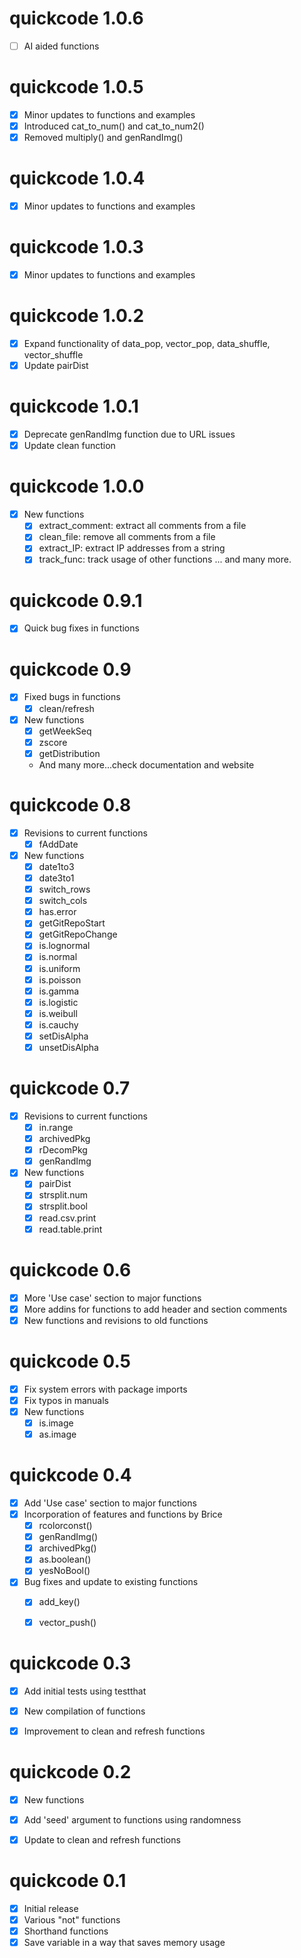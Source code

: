 # quickcode 1.0.6

- [ ] AI aided functions


# quickcode 1.0.5

- [x] Minor updates to functions and examples
- [x] Introduced cat_to_num() and cat_to_num2()
- [x] Removed multiply() and genRandImg()

# quickcode 1.0.4

- [x] Minor updates to functions and examples

# quickcode 1.0.3

- [x] Minor updates to functions and examples

# quickcode 1.0.2

- [x] Expand functionality of data_pop, vector_pop, data_shuffle, vector_shuffle
- [x] Update pairDist

# quickcode 1.0.1

- [x] Deprecate genRandImg function due to URL issues
- [x] Update clean function

# quickcode 1.0.0

- [x] New functions
    - [x] extract_comment: extract all comments from a file
    - [x] clean_file: remove all comments from a file
    - [x] extract_IP: extract IP addresses from a string
    - [x] track_func: track usage of other functions
    ... and many more.
    
# quickcode 0.9.1

- [x] Quick bug fixes in functions 

# quickcode 0.9

- [x] Fixed bugs in functions
    - [x] clean/refresh
- [x] New functions 
    - [x] getWeekSeq
    - [x] zscore
    - [x] getDistribution
    - And many more...check documentation and website

# quickcode 0.8

- [x] Revisions to current functions
    - [x] fAddDate
- [x] New functions 
    - [x] date1to3
    - [x] date3to1
    - [x] switch_rows
    - [x] switch_cols
    - [x] has.error
    - [x] getGitRepoStart
    - [x] getGitRepoChange
    - [x] is.lognormal
    - [x] is.normal
    - [x] is.uniform
    - [x] is.poisson
    - [x] is.gamma
    - [x] is.logistic
    - [x] is.weibull
    - [x] is.cauchy
    - [x] setDisAlpha
    - [x] unsetDisAlpha
    
# quickcode 0.7

- [x] Revisions to current functions
    - [x] in.range
    - [x] archivedPkg 
    - [x] rDecomPkg 
    - [x] genRandImg
- [x] New functions 
    - [x] pairDist
    - [x] strsplit.num
    - [x] strsplit.bool
    - [x] read.csv.print
    - [x] read.table.print
    
# quickcode 0.6

- [x] More 'Use case' section to major functions
- [x] More addins for functions to add header and section comments
- [x] New functions and revisions to old functions

# quickcode 0.5

- [x] Fix system errors with package imports
- [x] Fix typos in manuals
- [x] New functions
  - [x] is.image
  - [x] as.image

# quickcode 0.4

- [x] Add 'Use case' section to major functions
- [x] Incorporation of features and functions by Brice
  - [x] rcolorconst()
  - [x] genRandImg()
  - [x] archivedPkg()
  - [x] as.boolean()
  - [x] yesNoBool()
      
- [x] Bug fixes and update to existing functions
  - [x] add_key()
  - [x] vector_push()


# quickcode 0.3

- [x] Add initial tests using testthat
- [x] New compilation of functions
- [x] Improvement to clean and refresh functions


# quickcode 0.2

- [x] New functions
- [x] Add 'seed' argument to functions using randomness
- [x] Update to clean and refresh functions


# quickcode 0.1

- [x] Initial release
- [x] Various "not" functions
- [x] Shorthand functions
- [x] Save variable in a way that saves memory usage
